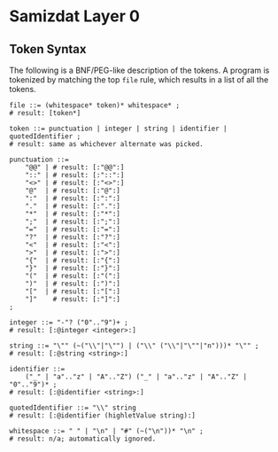 Samizdat Layer 0
================

Token Syntax
------------

The following is a BNF/PEG-like description of the tokens. A program
is tokenized by matching the top `file` rule, which results in a
list of all the tokens.

```
file ::= (whitespace* token)* whitespace* ;
# result: [token*]

token ::= punctuation | integer | string | identifier | quotedIdentifier ;
# result: same as whichever alternate was picked.

punctuation ::=
    "@@" | # result: [:"@@":]
    "::" | # result: [:"::":]
    "<>" | # result: [:"<>":]
    "@"  | # result: [:"@":]
    ":"  | # result: [:":":]
    "."  | # result: [:".":]
    "*"  | # result: [:"*":]
    ";"  | # result: [:";":]
    "="  | # result: [:"=":]
    "?"  | # result: [:"?":]
    "<"  | # result: [:"<":]
    ">"  | # result: [:">":]
    "{"  | # result: [:"{":]
    "}"  | # result: [:"}":]
    "("  | # result: [:"(":]
    ")"  | # result: [:")":]
    "["  | # result: [:"[":]
    "]"    # result: [:"]":]
;

integer ::= "-"? ("0".."9")+ ;
# result: [:@integer <integer>:]

string ::= "\"" (~("\\"|"\"") | ("\\" ("\\"|"\""|"n")))* "\"" ;
# result: [:@string <string>:]

identifier ::=
    ("_" | "a".."z" | "A".."Z") ("_" | "a".."z" | "A".."Z" | "0".."9")* ;
# result: [:@identifier <string>:]

quotedIdentifier ::= "\\" string
# result: [:@identifier (highletValue string):]

whitespace ::= " " | "\n" | "#" (~("\n"))* "\n" ;
# result: n/a; automatically ignored.
```
